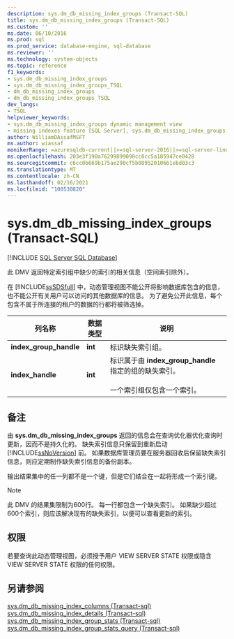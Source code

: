 ```yaml
---
description: sys.dm_db_missing_index_groups (Transact-SQL)
title: sys.dm_db_missing_index_groups (Transact-SQL)
ms.custom: ''
ms.date: 06/10/2016
ms.prod: sql
ms.prod_service: database-engine, sql-database
ms.reviewer: ''
ms.technology: system-objects
ms.topic: reference
f1_keywords:
- sys.dm_db_missing_index_groups
- sys.dm_db_missing_index_groups_TSQL
- dm_db_missing_index_groups
- dm_db_missing_index_groups_TSQL
dev_langs:
- TSQL
helpviewer_keywords:
- sys.dm_db_missing_index_groups dynamic management view
- missing indexes feature [SQL Server], sys.dm_db_missing_index_groups dynamic management view
author: WilliamDAssafMSFT
ms.author: wiassaf
monikerRange: =azuresqldb-current||>=sql-server-2016||>=sql-server-linux-2017||=azuresqldb-mi-current
ms.openlocfilehash: 203e3f190a76299899098cc0cc5a185947ce0428
ms.sourcegitcommit: c6cc0b669b175ae290cf5b08952010661ebd03c3
ms.translationtype: MT
ms.contentlocale: zh-CN
ms.lasthandoff: 02/16/2021
ms.locfileid: "100530820"
---
```

# <a name="sysdm_db_missing_index_groups-transact-sql"></a>sys.dm_db_missing_index_groups (Transact-SQL)
[!INCLUDE [SQL Server SQL Database](../../includes/applies-to-version/sql-asdb.md)]

  此 DMV 返回特定索引组中缺少的索引的相关信息（空间索引除外）。 
  
 在 [!INCLUDE[ssSDSfull](../../includes/sssdsfull-md.md)] 中，动态管理视图不能公开将影响数据库包含的信息，也不能公开有关用户可以访问的其他数据库的信息。 为了避免公开此信息，每个包含不属于所连接的租户的数据的行都将被筛选掉。  
   
|列名称|数据类型|说明|  
|-----------------|---------------|-----------------|  
|**index_group_handle**|**int**|标识缺失索引组。|  
|**index_handle**|**int**|标识属于由 **index_group_handle** 指定的组的缺失索引。<br /><br /> 一个索引组仅包含一个索引。|  
  
## <a name="remarks"></a>备注  
 由 **sys.dm_db_missing_index_groups** 返回的信息会在查询优化器优化查询时更新，因而不是持久化的。 缺失索引信息只保留到重新启动 [!INCLUDE[ssNoVersion](../../includes/ssnoversion-md.md)] 前。 如果数据库管理员要在服务器回收后保留缺失索引信息，则应定期制作缺失索引信息的备份副本。  
  
 输出结果集中的任一列都不是一个键，但是它们结合在一起将形成一个索引键。  

  >[!NOTE]
  >此 DMV 的结果集限制为600行。 每一行都包含一个缺失索引。 如果缺少超过600个索引，则应该解决现有的缺失索引，以便可以查看更新的索引。
  
## <a name="permissions"></a>权限  
 若要查询此动态管理视图，必须授予用户 VIEW SERVER STATE 权限或隐含 VIEW SERVER STATE 权限的任何权限。  
  
## <a name="see-also"></a>另请参阅  
 [sys.dm_db_missing_index_columns &#40;Transact-sql&#41;](../../relational-databases/system-dynamic-management-views/sys-dm-db-missing-index-columns-transact-sql.md)   
 [sys.dm_db_missing_index_details &#40;Transact-sql&#41;](../../relational-databases/system-dynamic-management-views/sys-dm-db-missing-index-details-transact-sql.md)   
 [sys.dm_db_missing_index_group_stats &#40;Transact-sql&#41;](../../relational-databases/system-dynamic-management-views/sys-dm-db-missing-index-group-stats-transact-sql.md)  
 [sys.dm_db_missing_index_group_stats_query &#40;Transact-sql&#41;](../../relational-databases/system-dynamic-management-views/sys-dm-db-missing-index-group-stats-query-transact-sql.md)    